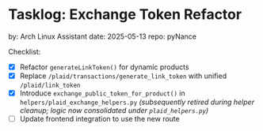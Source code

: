 # Tasklog: Exchange Token Refactor
by: Arch Linux Assistant
date: 2025-05-13
repo: pyNance

Checklist:
- [x] Refactor `generateLinkToken()` for dynamic products
- [x] Replace `/plaid/transactions/generate_link_token` with unified `/plaid/link_token`
- [x] Introduce `exchange_public_token_for_product()` in `helpers/plaid_exchange_helpers.py` *(subsequently retired during helper cleanup; logic now consolidated under `plaid_helpers.py`)*
- [ ] Update frontend integration to use the new route
